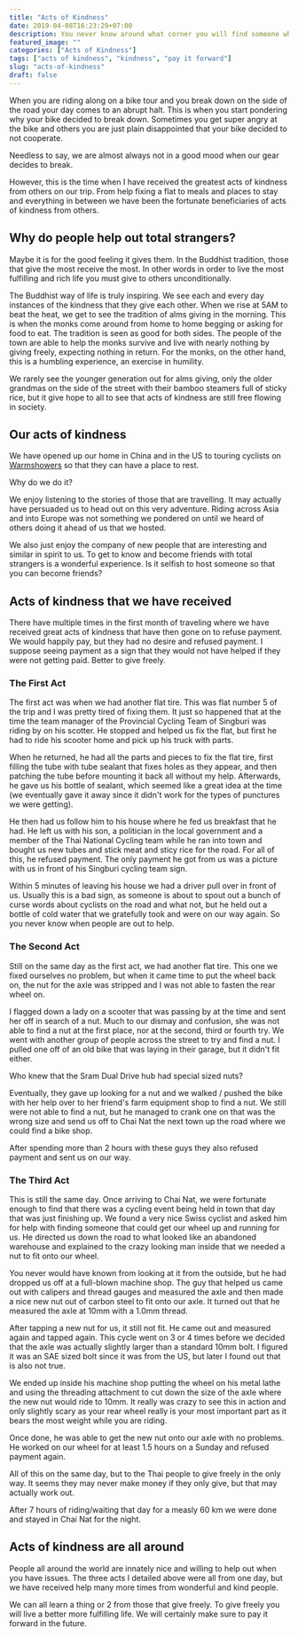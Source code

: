 ```yaml
---
title: "Acts of Kindness"
date: 2019-04-08T16:23:29+07:00
description: You never know around what corner you will find someone who will become your savior.
featured_image: ""
categories: ["Acts of Kindness"]
tags: ["acts of kindness", "kindness", "pay it forward"]
slug: "acts-of-kindness"
draft: false
---
```

When you are riding along on a bike tour and you break down on the side of the road your day comes to an abrupt halt. This is when you start pondering why your bike decided to break down. Sometimes you get super angry at the bike and others you are just plain disappointed that your bike decided to not cooperate. 

Needless to say, we are almost always not in a good mood when our gear decides to break. 

However, this is the time when I have received the greatest acts of kindness from others on our trip. From help fixing a flat to meals and places to stay and everything in between we have been the fortunate beneficiaries of acts of kindness from others. 

## Why do people help out total strangers?

Maybe it is for the good feeling it gives them. In the Buddhist tradition, those that give the most receive the most. In other words in order to live the most fulfilling and rich life you must give to others unconditionally. 

The Buddhist way of life is truly inspiring. We see each and every day instances of the kindness that they give each other. When we rise at 5AM to beat the heat, we get to see the tradition of alms giving in the morning. This is when the monks come around from home to home begging or asking for food to eat. The tradition is seen as good for both sides. The people of the town are able to help the monks survive and live with nearly nothing by giving freely, expecting nothing in return. For the monks, on the other hand, this is a humbling experience, an exercise in humility. 

We rarely see the younger generation out for alms giving, only the older grandmas on the side of the street with their bamboo steamers full of sticky rice, but it give hope to all to see that acts of kindness are still free flowing in society.

## Our acts of kindness

We have opened up our home in China and in the US to touring cyclists on [Warmshowers](https://www.warmshowers.org) so that they can have a place to rest. 

Why do we do it? 

We enjoy listening to the stories of those that are travelling. It may actually have persuaded us to head out on this very adventure. Riding across Asia and into Europe was not something we pondered on until we heard of others doing it ahead of us that we hosted. 

We also just enjoy the company of new people that are interesting and similar in spirit to us. To get to know and become friends with total strangers is a wonderful experience. Is it selfish to host someone so that you can become friends?

## Acts of kindness that we have received

There have multiple times in the first month of traveling where we have received great acts of kindness that have then gone on to refuse payment. We would happily pay, but they had no desire and refused payment. I suppose seeing payment as a sign that they would not have helped if they were not getting paid. Better to give freely. 

### The First Act

The first act was when we had another flat tire. This was flat number 5 of the trip and I was pretty tired of fixing them. It just so happened that at the time the team manager of the Provincial Cycling Team of Singburi was riding by on his scotter. He stopped and helped us fix the flat, but first he had to ride his scooter home and pick up his truck with parts. 

When he returned, he had all the parts and pieces to fix the flat tire, first filling the tube with tube sealant that fixes holes as they appear, and then patching the tube before mounting it back all without my help. Afterwards, he gave us his bottle of sealant, which seemed like a great idea at the time (we eventually gave it away since it didn't work for the types of punctures we were getting). 

He then had us follow him to his house where he fed us breakfast that he had. He left us with his son, a politician in the local government and a member of the Thai National Cycling team while he ran into town and bought us new tubes and stick meat and sticy rice for the road. For all of this, he refused payment. The only payment he got from us was a picture with us in front of his Singburi cycling team sign. 

Within 5 minutes of leaving his house we had a driver pull over in front of us. Usually this is a bad sign, as someone is about to spout out a bunch of curse words about cyclists on the road and what not, but he held out a bottle of cold water that we gratefully took and were on our way again. So you never know when people are out to help.

### The Second Act

Still on the same day as the first act, we had another flat tire. This one we fixed ourselves no problem, but when it came time to put the wheel back on, the nut for the axle was stripped and I was not able to fasten the rear wheel on. 

I flagged down a lady on a scooter that was passing by at the time and sent her off in search of a nut. Much to our dismay and confusion, she was not able to find a nut at the first place, nor at the second, third or fourth try. We went with another group of people across the street to try and find a nut. I pulled one off of an old bike that was laying in their garage, but it didn't fit either. 

Who knew that the Sram Dual Drive hub had special sized nuts? 

Eventually, they gave up looking for a nut and we walked / pushed the bike with her help over to her friend's farm equipment shop to find a nut. We still were not able to find a nut, but he managed to crank one on that was the wrong size and send us off to Chai Nat the next town up the road where we could find a bike shop. 

After spending more than 2 hours with these guys they also refused payment and sent us on our way. 

### The Third Act

This is still the same day. Once arriving to Chai Nat, we were fortunate enough to find that there was a cycling event being held in town that day that was just finishing up. We found a very nice Swiss cyclist and asked him for help with finding someone that could get our wheel up and running for us. He directed us down the road to what looked like an abandoned warehouse and explained to the crazy looking man inside that we needed a nut to fit onto our wheel. 

You never would have known from looking at it from the outside, but he had dropped us off at a full-blown machine shop. The guy that helped us came out with calipers and thread gauges and measured the axle and then made a nice new nut out of carbon steel to fit onto our axle. It turned out that he measured the axle at 10mm with a 1.0mm thread. 

After tapping a new nut for us, it still not fit. He came out and measured again and tapped again. This cycle went on 3 or 4 times before we decided that the axle was actually slightly larger than a standard 10mm bolt. I figured it was an SAE sized bolt since it was from the US, but later I found out that is also not true. 

We ended up inside his machine shop putting the wheel on his metal lathe and using the threading attachment to cut down the size of the axle where the new nut would ride to 10mm. It really was crazy to see this in action and only slightly scary as your rear wheel really is your most important part as it bears the most weight while you are riding. 

Once done, he was able to get the new nut onto our axle with no problems. He worked on our wheel for at least 1.5 hours on a Sunday and refused payment again. 

All of this on the same day, but to the Thai people to give freely in the only way. It seems they may never make money if they only give, but that may actually work out. 

After 7 hours of riding/waiting that day for a measly 60 km we were done and stayed in Chai Nat for the night. 

## Acts of kindness are all around

People all around the world are innately nice and willing to help out when you have issues. The three acts I detailed above were all from one day, but we have received help many more times from wonderful and kind people. 

We can all learn a thing or 2 from those that give freely. To give freely you will live a better more fulfilling life. We will certainly make sure to pay it forward in the future. 

